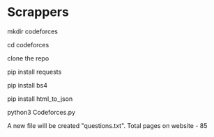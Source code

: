 # Scrappers


mkdir codeforces

cd codeforces

clone the repo

pip install requests

pip install bs4

pip install html_to_json

python3 Codeforces.py

A new file will be created "questions.txt". Total pages on website - 85
